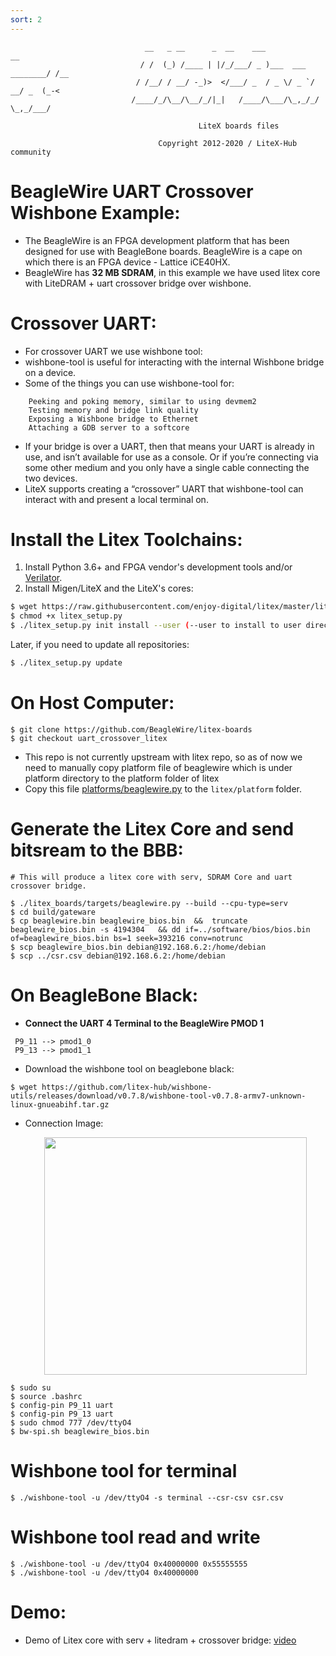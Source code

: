 ```yaml
---
sort: 2
---
```


                                  __   _ __      _  __    ___                   __
                                 / /  (_) /____ | |/_/___/ _ )___  ___ ________/ /__
                                / /__/ / __/ -_)>  </___/ _  / _ \/ _ `/ __/ _  (_-<
                               /____/_/\__/\__/_/|_|   /____/\___/\_,_/_/  \_,_/___/

                                              LiteX boards files

                                     Copyright 2012-2020 / LiteX-Hub community

# BeagleWire UART Crossover Wishbone Example:

- The BeagleWire is an FPGA development platform that has been designed for use with BeagleBone boards. BeagleWire is a cape on which there is an FPGA device - Lattice iCE40HX.
- BeagleWire has **32 MB SDRAM**, in this example we have used litex core with LiteDRAM + uart crossover bridge over wishbone.


# Crossover UART:

- For crossover UART we use wishbone tool:
- wishbone-tool is useful for interacting with the internal Wishbone bridge on a device.
- Some of the things you can use wishbone-tool for:

```
    Peeking and poking memory, similar to using devmem2
    Testing memory and bridge link quality
    Exposing a Wishbone bridge to Ethernet
    Attaching a GDB server to a softcore
```

- If your bridge is over a UART, then that means your UART is already in use, and isn’t available for use as a console. Or if you’re connecting via some other medium and you only have a single cable connecting the two devices. 
- LiteX supports creating a “crossover” UART that wishbone-tool can interact with and present a local terminal on.

# Install the Litex Toolchains:


1. Install Python 3.6+ and FPGA vendor's development tools and/or [Verilator](http://www.veripool.org/).
2. Install Migen/LiteX and the LiteX's cores:

```sh
$ wget https://raw.githubusercontent.com/enjoy-digital/litex/master/litex_setup.py
$ chmod +x litex_setup.py
$ ./litex_setup.py init install --user (--user to install to user directory)
```
  Later, if you need to update all repositories:
```sh
$ ./litex_setup.py update
```
# On Host Computer:

```
$ git clone https://github.com/BeagleWire/litex-boards
$ git checkout uart_crossover_litex
```

- This repo is not currently upstream with litex repo, so as of now we need to manually copy platform file of beaglewire which is under platform directory to the platform folder of litex 
- Copy this file [platforms/beaglewire.py](https://github.com/BeagleWire/litex-boards/blob/uart_crossover_litex/litex_boards/platforms/beaglewire.py) to the `litex/platform` folder.

# Generate the Litex Core and send bitsream to the BBB:

```
# This will produce a litex core with serv, SDRAM Core and uart crossover bridge.

$ ./litex_boards/targets/beaglewire.py --build --cpu-type=serv
$ cd build/gateware
$ cp beaglewire.bin beaglewire_bios.bin  &&  truncate beaglewire_bios.bin -s 4194304   && dd if=../software/bios/bios.bin of=beaglewire_bios.bin bs=1 seek=393216 conv=notrunc
$ scp beaglewire_bios.bin debian@192.168.6.2:/home/debian
$ scp ../csr.csv debian@192.168.6.2:/home/debian
```
# On BeagleBone Black:

- **Connect the UART 4 Terminal to the BeagleWire PMOD 1**
```
 P9_11 --> pmod1_0
 P9_13 --> pmod1_1
```
- Download the wishbone tool on beaglebone black: 
```
$ wget https://github.com/litex-hub/wishbone-utils/releases/download/v0.7.8/wishbone-tool-v0.7.8-armv7-unknown-linux-gnueabihf.tar.gz
```
- Connection Image:

    <p align="center">
        <img width="420" height="380" src="https://imgur.com/a6DR9tH.png">
    </p>

```
$ sudo su
$ source .bashrc 
$ config-pin P9_11 uart
$ config-pin P9_13 uart
$ sudo chmod 777 /dev/ttyO4
$ bw-spi.sh beaglewire_bios.bin
```

# Wishbone tool for terminal

```
$ ./wishbone-tool -u /dev/ttyO4 -s terminal --csr-csv csr.csv 
```
# Wishbone tool read and write

```
$ ./wishbone-tool -u /dev/ttyO4 0x40000000 0x55555555
$ ./wishbone-tool -u /dev/ttyO4 0x40000000 
```
# Demo:

- Demo of Litex core with serv + litedram + crossover bridge: [video](https://www.youtube.com/watch?v=mx4KWYq29I0)